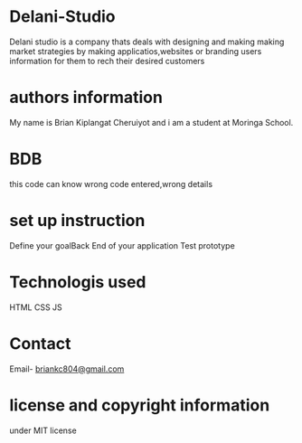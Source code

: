 # Delani-Studio
Delani studio is a company thats deals with designing and making making market strategies by making applicatios,websites or branding users information for
them to rech their desired customers

# authors information
My name is Brian Kiplangat Cheruiyot and i am a student at Moringa School.
# BDB
this code can know wrong code entered,wrong details
# set up instruction
Define your goalBack End of your application
Test prototype
# Technologis used
HTML
CSS
JS
# Contact
Email- briankc804@gmail.com
# license and copyright information
under MIT license

